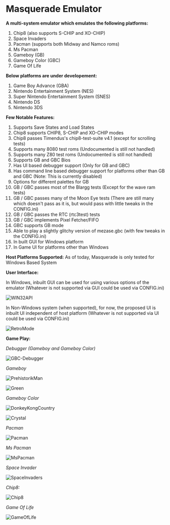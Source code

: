 # Masquerade Emulator

**A multi-system emulator which emulates the following platforms:**
1) Chip8 (also supports S-CHIP and XO-CHIP)
2) Space Invaders
3) Pacman (supports both Midway and Namco roms)
4) Ms Pacman
5) Gameboy (GB)
6) Gameboy Color (GBC)
7) Game Of Life

**Below platforms are under developement:**
1) Game Boy Advance (GBA)
2) Nintendo Entertainment System (NES)
3) Super Nintendo Entertainment System (SNES)
4) Nintendo DS
5) Nintendo 3DS

**Few Notable Features:**
1) Supports Save States and Load States
2) Chip8 supports CHIP8, S-CHIP and XO-CHIP modes
4) Chip8 passes Timendus's  chip8-test-suite v4.1 (except for scrolling tests)
5) Supports many 8080 test roms (Undocumented is still not handled)
6) Supports many Z80 test roms (Undocumented is still not handled)
7) Supports GB and GBC Bios
8) Has UI based debugger support (Only for GB and GBC)
9) Has command line based debugger support for platforms other than GB and GBC (Note: This is currently disabled)
10) Options for different palettes for GB
11) GB / GBC passes most of the Blargg tests (Except for the wave ram tests)
12) GB / GBC passes many of the Moon Eye tests (There are still many which doesn't pass as it is, but would pass with little tweaks in the CONFIG.ini)
13) GB / GBC passes the RTC (rtc3test) tests
14) GB / GBC implements Pixel Fetcher/FIFO
15) GBC supports GB mode
16) Able to play a slightly glitchy version of mezase.gbc (with few tweaks in the CONFIG.ini) 
17) In built GUI for Windows platform
18) In Game UI for platforms other than Windows

**Host Platforms Supported:**
As of today, Masquerade is only tested for Windows Based System

**User Interface:**

In Windows, inbuilt GUI can be used for using various options of the emulator (Whatever is not supported via GUI could be used via CONFIG.ini)

![WIN32API](https://github.com/Kotambail-Hegde/Masquerade-Emulator/assets/29670073/33d62a3d-9daa-4bfc-b549-4e4bd42b09a3)

In Non-Windows system (when supported), for now, the proposed UI is inbuilt UI independent of host platform (Whatever is not supported via UI could be used via CONFIG.ini)

![RetroMode](https://github.com/Kotambail-Hegde/Masquerade-Emulator/assets/29670073/6b6ae213-20ff-44ef-a7af-bd7adcc56df6)

**Game Play:**

_Debugger (Gameboy and Gameboy Color)_

![GBC-Debugger](https://github.com/Kotambail-Hegde/Masquerade-Emulator/assets/29670073/50e26ee3-abd8-432a-bbaa-0ca8891fc892)

_Gameboy_

![PrehistorikMan](https://github.com/Kotambail-Hegde/Masquerade-Emulator/assets/29670073/8819c689-b3ad-444e-bece-d43a993e05b7)

![Green](https://github.com/Kotambail-Hegde/Masquerade-Emulator/assets/29670073/519c7f6e-ebb1-4e60-b677-d860ffb0f8a1)

_Gameboy Color_

![DonkeyKongCountry](https://github.com/Kotambail-Hegde/Masquerade-Emulator/assets/29670073/3d6bfb58-ae88-4b66-b299-ef20faf67112)

![Crystal](https://github.com/Kotambail-Hegde/Masquerade-Emulator/assets/29670073/3b318907-dc70-4488-8552-729b98504603)

_Pacman_

![Pacman](https://github.com/Kotambail-Hegde/Masquerade-Emulator/assets/29670073/81b421c4-bb53-4985-ae15-90d8dd572b5a)

_Ms Pacman_

![MsPacman](https://github.com/Kotambail-Hegde/Masquerade-Emulator/assets/29670073/b55f29d8-fcfb-4d5b-b30c-fb9b8afe0e35)

_Space Invader_

![SpaceInvaders](https://github.com/Kotambail-Hegde/Masquerade-Emulator/assets/29670073/afac2f45-75e0-4a24-b087-1499360cf703)

_Chip8:_

![Chip8](https://github.com/Kotambail-Hegde/Masquerade-Emulator/assets/29670073/f162afa0-733e-4d4f-8fdf-7a907cb878e2)

_Game Of Life_

![GameOfLife](https://github.com/Kotambail-Hegde/Masquerade-Emulator/assets/29670073/44bd5adf-bbe5-4edc-a47a-eff03cc8faae)





